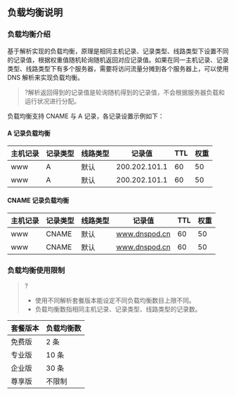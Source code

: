 ## 负载均衡说明
### 负载均衡介绍

基于解析实现的负载均衡，原理是相同主机记录、记录类型、线路类型下设置不同的记录值，根据权重值随机轮询随机返回对应记录值。如果在同一主机记录、记录类型、线路类型下有多个服务器，需要将访问流量分摊到各个服务器上，可以使用 DNS 解析来实现负载均衡。

>?解析返回得到的记录值是轮询随机得到的记录值，不会根据服务器负载和运行状况进行分配。

负载均衡支持 CNAME 与 A 记录，各记录设置示例如下：

####  A 记录负载均衡

| 主机记录 | 记录类型 | 线路类型 | 记录值	|TTL |权重 |
|---------|---------|---------|---------|---------|---------|
| www | A | 默认 | 200.202.101.1 | 60 |50|
| www | A | 默认 | 200.202.101.1 | 60 |50|


####   CNAME 记录负载均衡

| 主机记录 | 记录类型 | 线路类型 | 记录值	|TTL |权重 |
|---------|---------|---------|---------|---------|---------|
| www | CNAME | 默认 | www.dnspod.cn | 60 |50|
| www | CNAME | 默认 | www.dnspod.cn | 60 |50|


###  负载均衡使用限制

>? 
>- 使用不同解析套餐版本能设定不同负载均衡数目上限不同。
>- 负载均衡数指相同主机记录、记录类型、线路类型的记录数。


| 套餐版本 |  负载均衡数 | 
|---------|---------|
| 免费版 | 2 条 | 
| 专业版 | 10 条 | 
| 企业版 | 30 条| 
| 尊享版 | 不限制 | 




